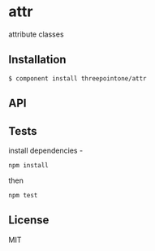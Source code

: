 
# attr

  attribute classes

## Installation

    $ component install threepointone/attr

## API


## Tests
install dependencies - 
```
npm install
```
then
```
npm test
```   

## License

  MIT
